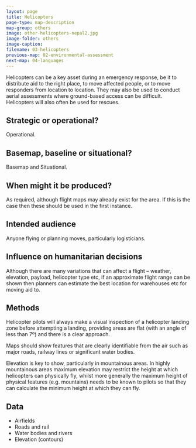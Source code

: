 ```yaml
---
layout: page
title: Helicopters
page-type: map-description
map-group: others
image: other-helicopters-nepal2.jpg
image-folder: others
image-caption: 
filename: 03-helicopters
previous-map: 02-environmental-assessment
next-map: 04-languages
---
```


Helicopters can be a key asset during an emergency response, be it to distribute aid to the right place, to move affected people, or to move responders from location to location. They may also be used to conduct aerial assessments where ground-based access can be difficult. Helicopters will also often be used for rescues.

## Strategic or operational?

Operational.

## Basemap, baseline or situational?

Basemap and Situational.

## When might it be produced?

As required, although flight maps may already exist for the area. If this is the case then these should be used in the first instance.

## Intended audience

Anyone flying or planning moves, particularly logisticians.

## Influence on humanitarian decisions

Although there are many variations that can affect a flight – weather, elevation, payload, helicopter type etc, if an approximate flight range can be shown then planners can estimate the best location for warehouses etc for moving aid to.

## Methods

Helicopter pilots will always make a visual inspection of a helicopter landing zone before attempting a landing, providing areas are flat \(with an angle of less than 7º\) and there is a clear approach.

Maps should show features that are clearly identifiable from the air such as major roads, railway lines or significant water bodies.

Elevation is key to show, particularly in mountainous areas. In highly mountainous areas maximum elevation may restrict the height at which helicopters can physically fly, whilst more generally the maximum height of physical features \(e.g. mountains\) needs to be known to pilots so that they can calculate the minimum height at which they can fly.

## Data

* Airfields
* Roads and rail
* Water bodies and rivers
* Elevation \(contours\)

